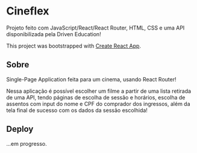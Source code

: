 # Cineflex

Projeto feito com JavaScript/React/React Router, HTML, CSS e uma API disponibilizada pela Driven Education!

This project was bootstrapped with [Create React App](https://github.com/facebook/create-react-app).

## Sobre

Single-Page Application feita para um cinema, usando React Router!

Nessa aplicação é possível escolher um filme a partir de uma lista retirada de uma API, tendo páginas de escolha de sessão e horários, escolha de assentos com input do nome e CPF do comprador dos ingressos, além da tela final de sucesso com os dados da sessão escolhida!

## Deploy

...em progresso.

